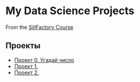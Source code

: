 # My Data Science Projects

From the [SillFactory Course](https://lms.skillfactory.ru/courses/course-v1:SkillFactory+DSPR-2.0+14JULY2021)

## Проекты 

* [Проект 0. Угадай число](https://github.com/Ilyaf661/sf_data_science_DSPR-61/blob/main/project_0/game_my_version.py)
* [Проект 1.]()
* [Проект 2.]()
